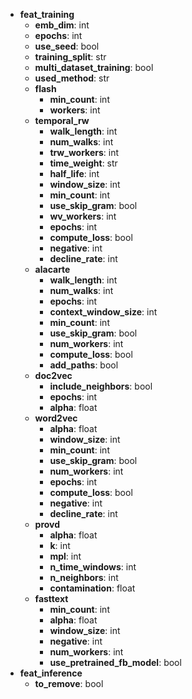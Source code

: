 - <span class="key">**feat_training**</span>
    - <span class="key">**emb_dim**</span>: <span class="value">int</span>
    - <span class="key">**epochs**</span>: <span class="value">int</span>
    - <span class="key">**use_seed**</span>: <span class="value">bool</span>
    - <span class="key">**training_split**</span>: <span class="value">str</span>
    - <span class="key">**multi_dataset_training**</span>: <span class="value">bool</span>
    - <span class="key">**used_method**</span>: <span class="value">str</span>
    - <span class="key">**flash**</span>
        - <span class="key">**min_count**</span>: <span class="value">int</span>
        - <span class="key">**workers**</span>: <span class="value">int</span>
    - <span class="key">**temporal_rw**</span>
        - <span class="key">**walk_length**</span>: <span class="value">int</span>
        - <span class="key">**num_walks**</span>: <span class="value">int</span>
        - <span class="key">**trw_workers**</span>: <span class="value">int</span>
        - <span class="key">**time_weight**</span>: <span class="value">str</span>
        - <span class="key">**half_life**</span>: <span class="value">int</span>
        - <span class="key">**window_size**</span>: <span class="value">int</span>
        - <span class="key">**min_count**</span>: <span class="value">int</span>
        - <span class="key">**use_skip_gram**</span>: <span class="value">bool</span>
        - <span class="key">**wv_workers**</span>: <span class="value">int</span>
        - <span class="key">**epochs**</span>: <span class="value">int</span>
        - <span class="key">**compute_loss**</span>: <span class="value">bool</span>
        - <span class="key">**negative**</span>: <span class="value">int</span>
        - <span class="key">**decline_rate**</span>: <span class="value">int</span>
    - <span class="key">**alacarte**</span>
        - <span class="key">**walk_length**</span>: <span class="value">int</span>
        - <span class="key">**num_walks**</span>: <span class="value">int</span>
        - <span class="key">**epochs**</span>: <span class="value">int</span>
        - <span class="key">**context_window_size**</span>: <span class="value">int</span>
        - <span class="key">**min_count**</span>: <span class="value">int</span>
        - <span class="key">**use_skip_gram**</span>: <span class="value">bool</span>
        - <span class="key">**num_workers**</span>: <span class="value">int</span>
        - <span class="key">**compute_loss**</span>: <span class="value">bool</span>
        - <span class="key">**add_paths**</span>: <span class="value">bool</span>
    - <span class="key">**doc2vec**</span>
        - <span class="key">**include_neighbors**</span>: <span class="value">bool</span>
        - <span class="key">**epochs**</span>: <span class="value">int</span>
        - <span class="key">**alpha**</span>: <span class="value">float</span>
    - <span class="key">**word2vec**</span>
        - <span class="key">**alpha**</span>: <span class="value">float</span>
        - <span class="key">**window_size**</span>: <span class="value">int</span>
        - <span class="key">**min_count**</span>: <span class="value">int</span>
        - <span class="key">**use_skip_gram**</span>: <span class="value">bool</span>
        - <span class="key">**num_workers**</span>: <span class="value">int</span>
        - <span class="key">**epochs**</span>: <span class="value">int</span>
        - <span class="key">**compute_loss**</span>: <span class="value">bool</span>
        - <span class="key">**negative**</span>: <span class="value">int</span>
        - <span class="key">**decline_rate**</span>: <span class="value">int</span>
    - <span class="key">**provd**</span>
        - <span class="key">**alpha**</span>: <span class="value">float</span>
        - <span class="key">**k**</span>: <span class="value">int</span>
        - <span class="key">**mpl**</span>: <span class="value">int</span>
        - <span class="key">**n_time_windows**</span>: <span class="value">int</span>
        - <span class="key">**n_neighbors**</span>: <span class="value">int</span>
        - <span class="key">**contamination**</span>: <span class="value">float</span>
    - <span class="key">**fasttext**</span>
        - <span class="key">**min_count**</span>: <span class="value">int</span>
        - <span class="key">**alpha**</span>: <span class="value">float</span>
        - <span class="key">**window_size**</span>: <span class="value">int</span>
        - <span class="key">**negative**</span>: <span class="value">int</span>
        - <span class="key">**num_workers**</span>: <span class="value">int</span>
        - <span class="key">**use_pretrained_fb_model**</span>: <span class="value">bool</span>
- <span class="key">**feat_inference**</span>
    - <span class="key">**to_remove**</span>: <span class="value">bool</span>